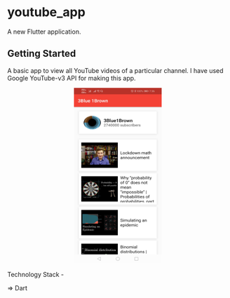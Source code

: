 # youtube_app

A new Flutter application.

## Getting Started

A basic app to view all YouTube videos of a particular channel. I have used Google YouTube-v3 API for making this app.

<p align="center">
<img src="images/img1.jpg" width="200" height="400">
</p> 

Technology Stack -

=> Dart

